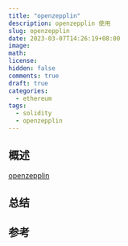 ```yaml
---
title: "openzepplin"
description: openzepplin 使用
slug: openzepplin
date: 2023-03-07T14:26:19+08:00
image:
math:
license:
hidden: false
comments: true
draft: true
categories:
  - ethereum
tags:
  - solidity
  - openzepplin
---
```


## 概述

[openzepplin](https://www.openzeppelin.com/)

## 总结

## 参考
